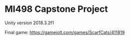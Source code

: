 # MI498 Capstone Project

Unity version 2018.3.2f1

Final game: https://gamejolt.com/games/ScarfCats/411819